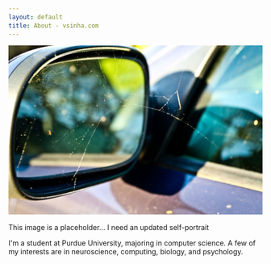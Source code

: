 ```yaml
---
layout: default
title: About - vsinha.com
---
```


<img src="photos/07.jpg">

This image is a placeholder... I need an updated self-portrait

I'm a student at Purdue University, majoring in computer science. A few of my interests are in neuroscience, computing, biology, and psychology.